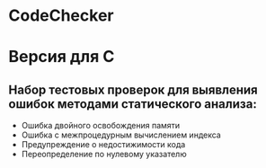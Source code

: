 # CodeChecker 
# Версия для C
## Набор тестовых проверок для выявления ошибок методами статического анализа:
- Ошибка двойного освобождения памяти
- Ошибка с межпроцедурным вычислением индекса
- Предупреждение о недостижимости кода
- Переопределение по нулевому указателю
